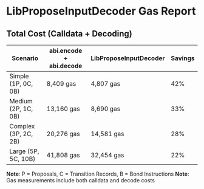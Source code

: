 # LibProposeInputDecoder Gas Report

## Total Cost (Calldata + Decoding)

| Scenario | abi.encode + abi.decode | LibProposeInputDecoder | Savings |
|----------|-------------------------|----------------------|---------|
| Simple (1P, 0C, 0B) | 8,409 gas | 4,807 gas | 42% |
| Medium (2P, 1C, 0B) | 13,160 gas | 8,690 gas | 33% |
| Complex (3P, 2C, 2B) | 20,276 gas | 14,581 gas | 28% |
| Large (5P, 5C, 10B) | 41,808 gas | 32,454 gas | 22% |

**Note**: P = Proposals, C = Transition Records, B = Bond Instructions
**Note**: Gas measurements include both calldata and decode costs
